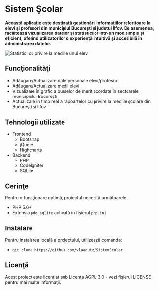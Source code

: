 # Sistem Şcolar
**Această aplicație este destinată gestionării informațiilor referitoare la elevi și profesori din municipiul București și județul Ilfov. De asemenea, facilitează vizualizarea datelor și statisticilor într-un mod simplu și eficient, oferind utilizatorilor o experiență intuitivă și accesibilă în administrarea datelor.**

![Statistici cu privire la mediile unui elev](https://cdn.discordapp.com/attachments/1232629849789562880/1256220254393335828/image.png?ex=66a04688&is=669ef508&hm=08a01651e19b0ae16d7fa760a151ced59030f27bcadfe9a4720289c7035e47f0&)
## Funcţionalităţi
- Adăugare/Actualizare date personale elevi/profesori
- Adăugare/Actualizare medii elevi
- Vizualizare în grafic a burselor de merit acordate în sectoarele municipiului Bucureşti
- Actualizare în timp real a rapoartelor cu privire la mediile şcolare din Bucureşti şi Ilfov

## Tehnologii utilizate
- Frontend
  	- Bootstrap
  	- jQuery
  	- Highcharts
- Backend
  	- PHP
  	- CodeIgniter
  	- SQLite

## Cerinţe
Pentru o funcţionare optimă, proiectul necesită următoarele:
- PHP 5.6+
- Extensia `pdo_sqlite` activată in fişierul `php.ini`

## Instalare
Pentru instalarea locală a proiectului, utilizează comanda:
- `git clone https://github.com/vlaadutz/SistemScolar`

## Licenţă
Acest proiect este licenţiat sub Licenţa AGPL-3.0 - vezi fişierul LICENSE pentru mai multe informaţii.
